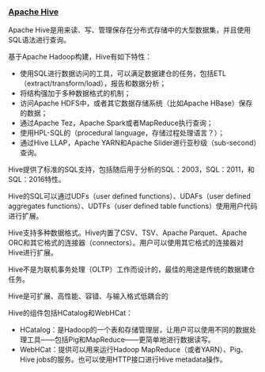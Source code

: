 ### [Apache Hive](https://cwiki.apache.org/confluence/display/Hive/Home)

Apache Hive是用来读、写、管理保存在分布式存储中的大型数据集，并且使用SQL语法进行查询。

基于Apache Hadoop构建，Hive有如下特性：

* 使用SQL进行数据访问的工具，可以满足数据建仓的任务，包括ETL（extract/transform/load），报告和数据分析；
* 将结构强加于多种数据格式的机制；
* 访问Apache HDFS中，或者其它数据存储系统（比如Apache HBase）保存的数据；
* 通过Apache Tez，Apache Spark或者MapReduce执行查询；
* 使用HPL-SQL的（procedural language，存储过程处理语言？）；
* 通过Hive LLAP，Apache YARN和Apache Slider进行亚秒级（sub-second）查询。

Hive提供了标准的SQL支持，包括随后用于分析的SQL：2003，SQL：2011，和SQL：2016特性。

Hive的SQL可以通过UDFs（user defined functions）、UDAFs（user defined aggregates functions）、UDTFs（user defined table functions）使用用户代码进行扩展。

Hive支持多种数据格式。Hive内置了CSV、TSV、Apache Parquet、Apache ORC和其它格式的连接器（connectors）。用户可以使用其它格式的连接器对Hive进行扩展。

Hive不是为联机事务处理（OLTP）工作而设计的，最佳的用途是传统的数据建仓任务。

Hive是可扩展、高性能、容错、与输入格式低耦合的

Hive的组件包括HCatalog和WebHCat：

* HCatalog：是Hadoop的一个表和存储管理层，让用户可以使用不同的数据处理工具——包括Pig和MapReduce——更简单地进行数据读写。
* WebHCat：提供可以用来运行Hadoop MapReduce（或者YARN）、Pig、Hive jobs的服务。也可以使用HTTP接口进行Hive metadata操作。



